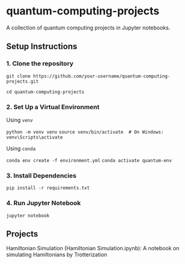 # quantum-computing-projects
A collection of quantum computing projects in Jupyter notebooks.

## Setup Instructions
### 1. Clone the repository

`git clone https://github.com/your-username/quantum-computing-projects.git`

`cd quantum-computing-projects`

### 2. Set Up a Virtual Environment

Using `venv`

`python -m venv venv`
`source venv/bin/activate  # On Windows: venv\Scripts\activate`

Using `conda`

`conda env create -f environment.yml`
`conda activate quantum-env`

### 3. Install Dependencies

`pip install -r requirements.txt`

### 4. Run Jupyter Notebook

`jupyter notebook`

## Projects

Hamiltonian Simulation (Hamiltonian Simulation.ipynb): A notebook on simulating Hamiltonians by Trotterization

